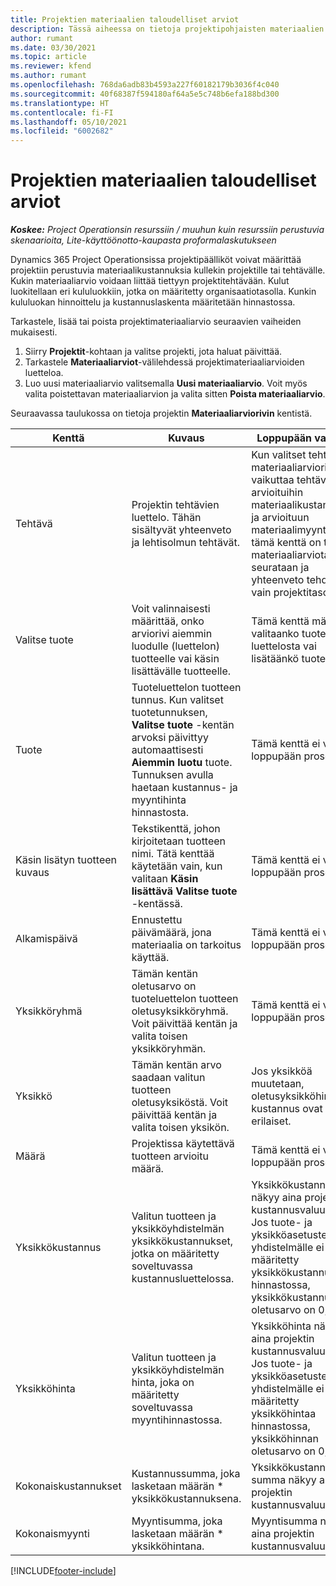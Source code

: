```yaml
---
title: Projektien materiaalien taloudelliset arviot
description: Tässä aiheessa on tietoja projektipohjaisten materiaalien määrittämisestä ja arvioista.
author: rumant
ms.date: 03/30/2021
ms.topic: article
ms.reviewer: kfend
ms.author: rumant
ms.openlocfilehash: 768da6adb83b4593a227f60182179b3036f4c040
ms.sourcegitcommit: 40f68387f594180af64a5e5c748b6efa188bd300
ms.translationtype: HT
ms.contentlocale: fi-FI
ms.lasthandoff: 05/10/2021
ms.locfileid: "6002682"
---
```

# <a name="financial-estimates-for-materials-on-projects"></a>Projektien materiaalien taloudelliset arviot

_**Koskee:** Project Operationsin resurssiin / muuhun kuin resurssiin perustuvia skenaarioita, Lite-käyttöönotto-kaupasta proformalaskutukseen_

Dynamics 365 Project Operationsissa projektipäälliköt voivat määrittää projektiin perustuvia materiaalikustannuksia kullekin projektille tai tehtävälle. Kukin materiaaliarvio voidaan liittää tiettyyn projektitehtävään. Kulut luokitellaan eri kululuokkiin, jotka on määritetty organisaatiotasolla. Kunkin kululuokan hinnoittelu ja kustannuslaskenta määritetään hinnastossa. 

Tarkastele, lisää tai poista projektimateriaaliarvio seuraavien vaiheiden mukaisesti.

1. Siirry **Projektit**-kohtaan ja valitse projekti, jota haluat päivittää.
2. Tarkastele **Materiaaliarviot**-välilehdessä projektimateriaaliarvioiden luetteloa.
3. Luo uusi materiaaliarvio valitsemalla **Uusi materiaaliarvio**. Voit myös valita poistettavan materiaaliarvion ja valita sitten **Poista materiaaliarvio**.

Seuraavassa taulukossa on tietoja projektin **Materiaaliarviorivin** kentistä. 

| **Kenttä** | **Kuvaus** | **Loppupään vaikutus** |
| --- | --- | --- |
| Tehtävä | Projektin tehtävien luettelo. Tähän sisältyvät yhteenveto ja lehtisolmun tehtävät. | Kun valitset tehtävän materiaaliarvioriville,se vaikuttaa tehtävän arvioituihin materiaalikustannuksiin ja arvioituun materiaalimyyntiin. Jos tämä kenttä on tyhjä, materiaaliarviota seurataan ja yhteenveto tehdään vain projektitasolla. |
| Valitse tuote |  Voit valinnaisesti määrittää, onko arviorivi aiemmin luodulle (luettelon) tuotteelle vai käsin lisättävälle tuotteelle. | Tämä kenttä määrittää, valitaanko tuote luettelosta vai lisätäänkö tuote käsin. |
| Tuote | Tuoteluettelon tuotteen tunnus. Kun valitset tuotetunnuksen, **Valitse tuote** -kentän arvoksi päivittyy automaattisesti **Aiemmin luotu** tuote. Tunnuksen avulla haetaan kustannus- ja myyntihinta hinnastosta. | Tämä kenttä ei vaikuta loppupään prosessiin. |
| Käsin lisätyn tuotteen kuvaus | Tekstikenttä, johon kirjoitetaan tuotteen nimi. Tätä kenttää käytetään vain, kun valitaan **Käsin lisättävä** **Valitse tuote** -kentässä.| Tämä kenttä ei vaikuta loppupään prosessiin. |
| Alkamispäivä | Ennustettu päivämäärä, jona materiaalia on tarkoitus käyttää. | Tämä kenttä ei vaikuta loppupään prosessiin. |
| Yksikköryhmä | Tämän kentän oletusarvo on tuoteluettelon tuotteen oletusyksikköryhmä. Voit päivittää kentän ja valita toisen yksikköryhmän. | Tämä kenttä ei vaikuta loppupään prosessiin. |
| Yksikkö | Tämän kentän arvo saadaan valitun tuotteen oletusyksiköstä. Voit päivittää kentän ja valita toisen yksikön. | Jos yksikköä muutetaan, oletusyksikköhinta ja kustannus ovat erilaiset. |
| Määrä | Projektissa käytettävä tuotteen arvioitu määrä. | Tämä kenttä ei vaikuta loppupään prosessiin. |
| Yksikkökustannus | Valitun tuotteen ja yksikköyhdistelmän yksikkökustannukset, jotka on määritetty soveltuvassa kustannusluettelossa. | Yksikkökustannus näkyy aina projektin kustannusvaluuttana. Jos tuote- ja yksikköasetusten yhdistelmälle ei ole määritetty yksikkökustannusta hinnastossa, yksikkökustannuksen oletusarvo on 0,00. |
| Yksikköhinta | Valitun tuotteen ja yksikköyhdistelmän hinta, joka on määritetty soveltuvassa myyntihinnastossa. | Yksikköhinta näkyy aina projektin kustannusvaluuttana. Jos tuote- ja yksikköasetusten yhdistelmälle ei ole määritetty yksikköhintaa hinnastossa, yksikköhinnan oletusarvo on 0,00.|
| Kokonaiskustannukset | Kustannussumma, joka lasketaan määrän \* yksikkökustannuksena.| Yksikkökustannuksen summa näkyy aina projektin kustannusvaluuttana. |
| Kokonaismyynti | Myyntisumma, joka lasketaan määrän \* yksikköhintana. | Myyntisumma näkyy aina projektin kustannusvaluuttana. |


[!INCLUDE[footer-include](../includes/footer-banner.md)]
